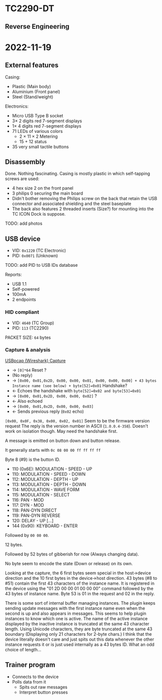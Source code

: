 TC2290-DT
=========

Reverse Engineering
-------------------

# 2022-11-19

## External features

Casing:
- Plastic (Main body)
- Aluminium (Front panel)
- Steel (Stand/weight)

Electronics:
- Micro USB Type B socket
- 3× 2 digits red 7-segment displays
- 1× 4 digits red 7-segment displays
- 71 LEDs of various colors
    - 2 × 11 × 2 Metering
    - 15 + 12 status
- 35 very small tactile buttons

## Disassembly

Done.
Nothing fascinating.
Casing is mostly plastic in which self-tapping screws are used:
- 4 hex size 2 on the front panel
- 3 philips 0 securing the main board
- Didn't bother removing the Philips screw on the back that retain the USB connector and associated shielding and the
steel baseplate
- The back also features 2 threaded inserts (Size?) for mounting into the TC ICON Dock is suppose.

TODO: add photos

## USB device

- VID: `0x1220` (TC Electronic)
- PID: `0x0071` (Unknown)

TODO: add PID to USB IDs database

Reports:

- USB 1.1
- Self-powered
- 100mA
- 2 endpoints

### HID compliant

- VID: `4640` (TC Group)
- PID: `113` (TC2290)

PACKET SIZE: `64` bytes

### Capture & analysis

[USBpcap (Wireshark) Capture](capture/2022-11-19%20TC2290-DT.pcapng)

- -> `[0]*64` Reset ?
- (No reply)
- -> `[0x00, 0x01,0x2D, 0x00, 0x00, 0x01, 0x00, 0x00, 0x00] + 43 bytes Instance name (see below) + byte[52]=0x01`
  Handshake?
- <- Echoes the handshake with `byte[52]=0x02 and byte[53]=0x01`
- -> `[0x00, 0x01,0x2D, 0x00, 0x00, 0x02]` ?
- <- Also echoed
- -> `[0x00, 0x01,0x2D, 0x00, 0x00, 0x03]`
- <- Sends previous reply (`0x02` echo)

`[0x00, 0x0F, 0x38, 0x00, 0x02, 0x01]` Seem to be the firmware version request
The reply is the version number in ASCII (`1.0.0.4-358`).
Doesn't work on isolation though.
May need the handshake first.

A message is emitted on button down and button release.

It generally starts with `0c 08 00 00 ff ff ff ff`

Byte 8 (#9) is the button ID.

- 110 (0x6E): MODULATION - SPEED - UP
- 110: MODULATION - SPEED - DOWN
- 112: MODULATION - DEPTH - UP
- 113: MODULATION - DEPTH - DOWN
- 114: MODULATION - WAVE FORM
- 115: MODULATION - SELECT
- 116: PAN - MOD
- 117: DYN - MOD
- 118: PAN-DYN DIRECT
- 119: PAN-DYN REVERSE
- 120: DELAY - UP
  [...]
- 144 (0x90): KEYBOARD - ENTER

Followed by `00 00 00`.

12 bytes.

Followed by 52 bytes of gibberish for now (Always changing data).

No byte seem to encode the state (Down or release) on its own.

Looking at the capture, the 6 first bytes seem special in the host->device direction and the 10 first bytes in the
device->host direction.
43 bytes (#8 to #51) contain the first 43 characters of the instance name.
It is registered in the device using the "01 2D 00 00 01 00 00 00" command followed by the 43 bytes of instance name.
Byte 53 is 01 in the request and 02 in the reply.

There is some sort of internal buffer managing instances.
The plugin keeps sending update messages with the first instance name even when the second is up and also appears in
messages.
This seems to help plugin instances to know which one is active.
The name of the active instance displayed by the inactive instance is truncated at the same 43 character length.
Using Unicode characters, they are byte truncated at the same 43 boundary (Displaying only 21 characters for 2-byte
chars.)
I think that the device literally doesn't care and just spits out this data whenever the other instance requests it
or is just used internally
as a 43 bytes ID.
What an odd choice of length...


## Trainer program

- Connects to the device
- Polls data from it
  - Spits out raw messages
  - Interpret button presses

